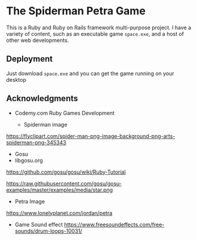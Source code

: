 # The Spiderman Petra Game
This is a Ruby and Ruby on Rails framework multi-purpose project. I have a variety of content, such as an executable game `space.exe`, and a host of other web developments.

## Deployment

Just download `space.exe` and you can get the game running on your desktop

## Acknowledgments

* Codemy.com
 Ruby Games Development
 
  * Spiderman image
 
 https://flyclipart.com/spider-man-png-image-background-png-arts-spiderman-png-345343
 
 * Gosu 
 * libgosu.org
 
 https://github.com/gosu/gosu/wiki/Ruby-Tutorial
 
 https://raw.githubusercontent.com/gosu/gosu-examples/master/examples/media/star.png
 
 * Petra Image
 
 https://www.lonelyplanet.com/jordan/petra
 
 * Game Sound effect
 https://www.freesoundeffects.com/free-sounds/drum-loops-10031/
 
 
 

